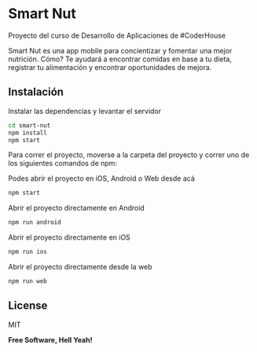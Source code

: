 # Smart Nut

Proyecto del curso de Desarrollo de Aplicaciones de #CoderHouse

Smart Nut es una app mobile para concientizar y fomentar una mejor nutrición.
Cómo? Te ayudará a encontrar comidas en base a tu dieta, registrar tu alimentación y encontrar oportunidades de mejora.

## Instalación

Instalar las dependencias y levantar el servidor

```sh
cd smart-nut
npm install
npm start
```

Para correr el proyecto, moverse a la carpeta del proyecto y correr uno de los siguientes comandos de npm:

Podes abrir el proyecto en iOS, Android o Web desde acá
```sh
npm start 
```
Abrir el proyecto directamente en Android
```sh
npm run android 
```
Abrir el proyecto directamente en iOS
```sh
npm run ios 
```
Abrir el proyecto directamente desde la web
```sh
npm run web 
```


## License

MIT

**Free Software, Hell Yeah!**
